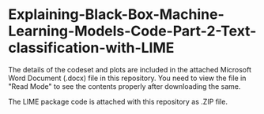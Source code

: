 # Explaining-Black-Box-Machine-Learning-Models-Code-Part-2-Text-classification-with-LIME

The details of the codeset and plots are included in the attached Microsoft Word Document (.docx) file in this repository. 
You need to view the file in "Read Mode" to see the contents properly after downloading the same.

The LIME package code is attached with this repository as .ZIP file.
